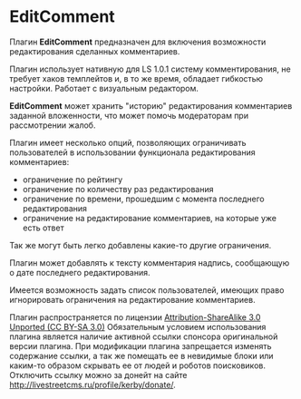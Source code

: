 EditComment
===========

Плагин <strong>EditComment</strong> предназначен для включения возможности редактирования сделанных  комментариев.<cut>

Плагин использует нативную для LS 1.0.1 систему комментирования, не требует хаков  темплейтов и, в то же время, обладает гибкостью настройки. Работает с визуальным редактором.

<strong>EditComment</strong> может хранить "историю" редактирования комментариев заданной вложенности, что может помочь модераторам при рассмотрении жалоб.

Плагин имеет несколько опций, позволяющих ограничивать пользователей в использовании функционала редактирования комментариев:

- ограничение по рейтингу
- ограничение по количеству раз редактирования
- ограничение по времени, прошедшим с момента последнего редактирования
- ограничение на редактирование комментариев, на которые уже есть ответ

Так же могут быть легко добавлены какие-то другие ограничения.

Плагин может добавлять к тексту комментария надпись, сообщающую о дате последнего редактирования.

Имеется возможность задать список пользователей, имеющих право игнорировать ограничения на редактирование комментариев.

Плагин распространяется по лицензии <a href="http://creativecommons.org/licenses/by-sa/3.0/deed.ru">Attribution-ShareAlike 3.0 Unported (CC BY-SA 3.0)</a>
Обязательным условием использования плагина является наличие активной ссылки спонсора оригинальной версии плагина. При модификации плагина запрещается изменять содержание ссылки, а так же помещать ее в невидимые блоки или каким-то образом скрывать ее от людей и роботов поисковиков. Отключить ссылку можно за донейт на сайте <a href="http://livestreetcms.ru/profile/kerby/donate/">http://livestreetcms.ru/profile/kerby/donate/</a>.
